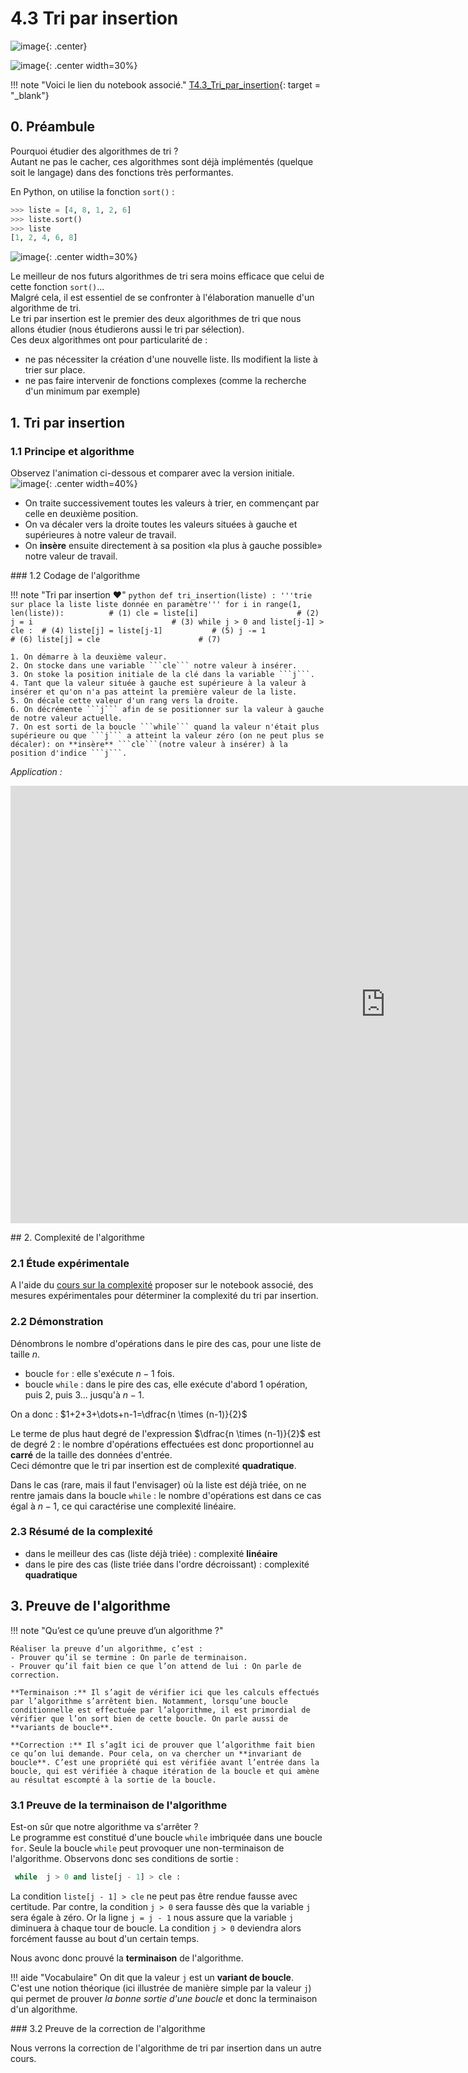 # 4.3 Tri par insertion

![image](data/BO.png){: .center}

![image](data/color_bars.svg){: .center width=30%}

!!! note "Voici le lien du notebook associé."
	[T4.3_Tri_par_insertion](https://capytale2.ac-paris.fr/web/c/f5f5-1342560){: target = "_blank"}  
	
## 0. Préambule
Pourquoi étudier des algorithmes de tri ?  
Autant ne pas le cacher, ces algorithmes sont déjà implémentés (quelque soit le langage) dans des fonctions très performantes.  

En Python, on utilise la fonction `sort()` :



```python
>>> liste = [4, 8, 1, 2, 6]
>>> liste.sort()
>>> liste
[1, 2, 4, 6, 8]

```

![image](data/meme.png){: .center width=30%}


Le meilleur de nos futurs algorithmes de tri sera moins efficace que celui de cette fonction `sort()`...  
Malgré cela, il est essentiel de se confronter à l'élaboration manuelle d'un algorithme de tri.  
Le tri par insertion est le premier des deux algorithmes de tri que nous allons étudier (nous étudierons aussi le tri par sélection).  
Ces deux algorithmes ont pour particularité de :

- ne pas nécessiter la création d'une nouvelle liste. Ils modifient la liste à trier sur place.
- ne pas faire intervenir de fonctions complexes (comme la recherche d'un minimum par exemple)

## 1. Tri par insertion

### 1.1 Principe et algorithme
Observez l'animation ci-dessous et comparer avec la version initiale.  
![image](data/insertion2.gif){: .center width=40%}

- On traite successivement toutes les valeurs à trier, en commençant par celle en deuxième position.
- On va décaler vers la droite toutes les valeurs situées à gauche et supérieures à notre valeur de travail.
- On **insère** ensuite directement à sa position «la plus à gauche possible» notre valeur de travail. 


### 1.2 Codage de l'algorithme

!!! note "Tri par insertion :heart:"
    ```python
    def tri_insertion(liste) :
        '''trie sur place la liste liste donnée en paramètre'''
        for i in range(1, len(liste)):          # (1)
            cle = liste[i]                      # (2)
            j = i                               # (3)
            while j > 0 and liste[j-1] > cle :  # (4)
                liste[j] = liste[j-1]           # (5)
                j -= 1                          # (6)
            liste[j] = cle                      # (7)
    ```

    1. On démarre à la deuxième valeur.
    2. On stocke dans une variable ```cle``` notre valeur à insérer.
    3. On stoke la position initiale de la clé dans la variable ```j```.
    4. Tant que la valeur située à gauche est supérieure à la valeur à insérer et qu'on n'a pas atteint la première valeur de la liste.
    5. On décale cette valeur d'un rang vers la droite.
    6. On décrémente ```j``` afin de se positionner sur la valeur à gauche de notre valeur actuelle.
    7. On est sorti de la boucle ```while``` quand la valeur n'était plus supérieure ou que ```j``` a atteint la valeur zéro (on ne peut plus se décaler): on **insère** ```cle```(notre valeur à insérer) à la position d'indice ```j```.


*Application :*

<iframe width="1200" height="700" frameborder="0" src="https://pythontutor.com/iframe-embed.html#code=def%20tri_insertion%28liste%29%20%3A%0A%20%20%20%20'''trie%20sur%20place%20la%20liste%20liste%20donn%C3%A9e%20en%20param%C3%A8tre'''%0A%20%20%20%20for%20i%20in%20range%281,%20len%28liste%29%29%3A%20%20%20%20%20%20%0A%20%20%20%20%20%20%20%20cle%20%3D%20liste%5Bi%5D%20%20%20%20%20%20%20%20%20%20%20%20%20%20%20%20%20%20%0A%20%20%20%20%20%20%20%20j%20%3D%20i%20%20%20%20%20%20%20%20%20%20%20%20%20%20%20%20%20%20%20%20%20%20%0A%20%20%20%20%20%20%20%20while%20j%20%3E%200%20and%20liste%5Bj-1%5D%20%3E%20cle%20%3A%20%20%20%20%20%20%20%20%20%20%20%20%20%20%20%20%20%20%20%20%20%20%20%20%20%0A%20%20%20%20%20%20%20%20%20%20%20%20liste%5Bj%5D%20%3D%20liste%5Bj-1%5D%20%20%20%20%20%20%20%20%20%20%0A%20%20%20%20%20%20%20%20%20%20%20%20j%20-%3D%201%20%20%20%20%20%20%20%20%20%20%20%20%20%20%20%20%20%20%20%20%20%20%20%20%20%20%20%20%20%20%20%20%20%20%20%20%20%20%20%20%20%20%20%20%20%20%20%20%20%20%20%20%20%20%0A%20%20%20%20%20%20%20%20liste%5Bj%5D%20%3D%20cle%20%20%20%20%20%20%20%0A%20%20%20%20%20%20%20%20%0Ama_liste%20%3D%20%5B7,%205,%202,%208,%201,%204%5D%0Atri_insertion%28ma_liste%29&codeDivHeight=400&codeDivWidth=350&cumulative=false&curInstr=0&heapPrimitives=nevernest&origin=opt-frontend.js&py=3&rawInputLstJSON=%5B%5D&textReferences=false"> </iframe>

## 2. Complexité de l'algorithme

### 2.1  Étude expérimentale

A l'aide du [cours sur la complexité](../../4.2_Complexite/cours/) proposer sur le notebook associé, des mesures expérimentales pour déterminer la complexité du tri par insertion.


### 2.2 Démonstration
Dénombrons le nombre d'opérations dans le pire des cas, pour une liste de taille $n$.

- boucle `for` : elle s'exécute $n-1$ fois.
- boucle `while` : dans le pire des cas, elle exécute d'abord 1 opération, puis 2, puis 3... jusqu'à $n-1$.

On a donc : 
$1+2+3+\dots+n-1=\dfrac{n \times (n-1)}{2}$

Le terme de plus haut degré de l'expression $\dfrac{n \times (n-1)}{2}$ est de degré 2 : le nombre d'opérations effectuées est donc proportionnel au **carré** de la taille des données d'entrée.  
Ceci démontre que le tri par insertion est de complexité **quadratique**.

Dans le cas (rare, mais il faut l'envisager) où la liste est déjà triée, on ne rentre jamais dans la boucle `while` : le nombre d'opérations est dans ce cas égal à $n-1$, ce qui caractérise une complexité linéaire.

### 2.3 Résumé de la complexité 

- dans le meilleur des cas (liste déjà triée) : complexité **linéaire**
- dans le pire des cas (liste triée dans l'ordre décroissant) : complexité **quadratique**


## 3. Preuve de l'algorithme

!!! note "Qu’est ce qu’une preuve d’un algorithme ?"
	   
	Réaliser la preuve d’un algorithme, c’est :  
	- Prouver qu’il se termine : On parle de terminaison.  
	- Prouver qu’il fait bien ce que l’on attend de lui : On parle de correction.  
	
	**Terminaison :** Il s’agit de vérifier ici que les calculs effectués par l’algorithme s’arrêtent bien. Notamment, lorsqu’une boucle conditionnelle est effectuée par l’algorithme, il est primordial de vérifier que l’on sort bien de cette boucle. On parle aussi de **variants de boucle**.  
	
	**Correction :** Il s’agît ici de prouver que l’algorithme fait bien ce qu’on lui demande. Pour cela, on va chercher un **invariant de boucle**. C’est une propriété qui est vérifiée avant l’entrée dans la boucle, qui est vérifiée à chaque itération de la boucle et qui amène au résultat escompté à la sortie de la boucle.


### 3.1 Preuve de la terminaison de l'algorithme


Est-on sûr que notre algorithme va s'arrêter ?  
Le programme est constitué d'une boucle `while` imbriquée dans une boucle `for`. Seule la boucle `while` peut provoquer une non-terminaison de l'algorithme. Observons donc ses conditions de sortie : 

```python
 while  j > 0 and liste[j - 1] > cle :
```

La condition `liste[j - 1] > cle` ne peut pas être rendue fausse avec certitude. 
Par contre, la condition `j > 0` sera fausse dès que la variable `j` sera égale à zéro. Or la ligne `j = j - 1` nous assure que la variable `j` diminuera à chaque tour de boucle. La condition  `j > 0` deviendra alors forcément fausse au bout d'un certain temps.

Nous avonc donc prouvé la **terminaison** de l'algorithme.

!!! aide "Vocabulaire"
    On dit que la valeur `j` est un **variant de boucle**.  
    C'est une notion théorique (ici illustrée de manière simple par la valeur `j`) qui permet de prouver *la bonne sortie d'une boucle* et donc la terminaison d'un algorithme.


### 3.2 Preuve de la correction de l'algorithme

Nous verrons la correction de l'algorithme de tri par insertion dans un autre cours.


